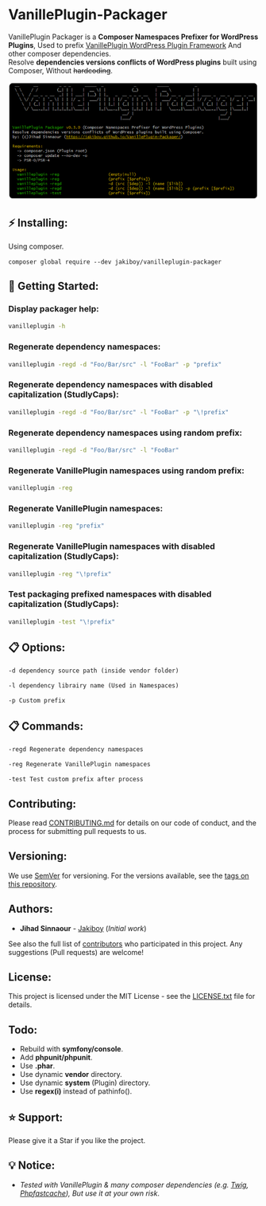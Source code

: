 # VanillePlugin-Packager

VanillePlugin Packager is a **Composer Namespaces Prefixer for WordPress Plugins**, Used to prefix [VanillePlugin WordPress Plugin Framework](https://jakiboy.github.io/VanillePlugin/) And other composer dependencies.  
Resolve **dependencies versions conflicts of WordPress plugins** built using Composer, Without ~~hardcoding~~.

<a href="https://jakiboy.github.io/VanillePlugin-Packager/">
	<img src="https://raw.githubusercontent.com/Jakiboy/VanillePlugin-Packager/master/console.png" alt="VanillePlugin Packager">
</a>

## ⚡ Installing:

Using composer.

```
composer global require --dev jakiboy/vanilleplugin-packager
```

## 🔧 Getting Started:

### Display packager help:
```bash
vanilleplugin -h
```

### Regenerate dependency namespaces:
```bash
vanilleplugin -regd -d "Foo/Bar/src" -l "FooBar" -p "prefix"
```

### Regenerate dependency namespaces with disabled capitalization (StudlyCaps):
```bash
vanilleplugin -regd -d "Foo/Bar/src" -l "FooBar" -p "\!prefix"
```

### Regenerate dependency namespaces using random prefix:
```bash
vanilleplugin -regd -d "Foo/Bar/src" -l "FooBar"
```

### Regenerate VanillePlugin namespaces using random prefix:
```bash
vanilleplugin -reg
```

### Regenerate VanillePlugin namespaces:
```bash
vanilleplugin -reg "prefix"
```

### Regenerate VanillePlugin namespaces with disabled capitalization (StudlyCaps):
```bash
vanilleplugin -reg "\!prefix"
```

### Test packaging prefixed namespaces with disabled capitalization (StudlyCaps):
```bash
vanilleplugin -test "\!prefix"
```

## 📋 Options:

```
-d dependency source path (inside vendor folder)
```

```
-l dependency librairy name (Used in Namespaces)
```

```
-p Custom prefix
```

## 📋 Commands:

```
-regd Regenerate dependency namespaces
```

```
-reg Regenerate VanillePlugin namespaces
```

```
-test Test custom prefix after process
```

## Contributing:

Please read [CONTRIBUTING.md](https://github.com/Jakiboy/VanillePlugin-Packager/blob/master/CONTRIBUTING.md) for details on our code of conduct, and the process for submitting pull requests to us.

## Versioning:

We use [SemVer](http://semver.org/) for versioning. For the versions available, see the [tags on this repository](https://github.com/Jakiboy/VanillePlugin-Packager/tags). 

## Authors:

* **Jihad Sinnaour** - [Jakiboy](https://github.com/Jakiboy) (*Initial work*)

See also the full list of [contributors](https://github.com/Jakiboy/VanillePlugin-Packager/contributors) who participated in this project. Any suggestions (Pull requests) are welcome!

## License:


This project is licensed under the MIT License - see the [LICENSE.txt](https://github.com/Jakiboy/VanillePlugin-Packager/blob/master/LICENSE.txt) file for details.

## Todo:

* Rebuild with **symfony/console**.
* Add **phpunit/phpunit**.
* Use **.phar**.
* Use dynamic **vendor** directory.
* Use dynamic **system** (Plugin) directory.
* Use **regex(i)** instead of pathinfo().

## ⭐ Support:

Please give it a Star if you like the project.

## 💡 Notice:

* *Tested with VanillePlugin & many composer dependencies (e.g. [Twig](https://twig.symfony.com/), [Phpfastcache](https://www.phpfastcache.com/)), But use it at your own risk*.
